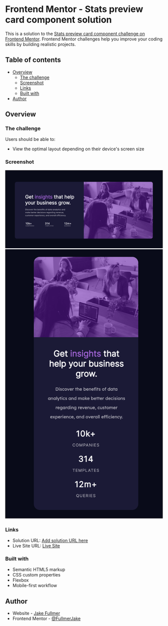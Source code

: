 # Frontend Mentor - Stats preview card component solution

This is a solution to the [Stats preview card component challenge on Frontend Mentor](https://www.frontendmentor.io/challenges/stats-preview-card-component-8JqbgoU62). Frontend Mentor challenges help you improve your coding skills by building realistic projects.

## Table of contents

- [Overview](#overview)
  - [The challenge](#the-challenge)
  - [Screenshot](#screenshot)
  - [Links](#links)
  - [Built with](#built-with)
- [Author](#author)

## Overview

### The challenge

Users should be able to:

- View the optimal layout depending on their device's screen size

### Screenshot

![Desktop Version](cardComponentWeb.png)
![Mobile Version](cardComponentMobile.png)

### Links

- Solution URL: [Add solution URL here](https://your-solution-url.com)
- Live Site URL: [Live Site](https://fullmerjake.github.io/card-component/)

### Built with

- Semantic HTML5 markup
- CSS custom properties
- Flexbox
- Mobile-first workflow

## Author

- Website - [Jake Fullmer](https:fullmerjake.github.io)
- Frontend Mentor - [@FullmerJake](https://www.frontendmentor.io/profile/FullmerJake)
